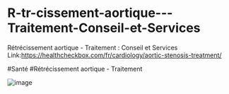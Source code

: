 # R-tr-cissement-aortique---Traitement-Conseil-et-Services
Rétrécissement aortique - Traitement : Conseil et Services
Link:https://healthcheckbox.com/fr/cardiology/aortic-stenosis-treatment/

#Santé #Rétrécissement aortique - Traitement


![image](https://github.com/user-attachments/assets/16a7b8c8-7ba7-48ba-ae68-3fe1fc1ffcfd)
